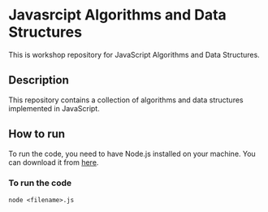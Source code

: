 # Javasrcipt Algorithms and Data Structures
This is workshop repository for JavaScript Algorithms and Data Structures.

## Description
This repository contains a collection of algorithms and data structures implemented in JavaScript.

## How to run
To run the code, you need to have Node.js installed on your machine. You can download it from [here](https://nodejs.org/).

### To run the code
```node <filename>.js```

